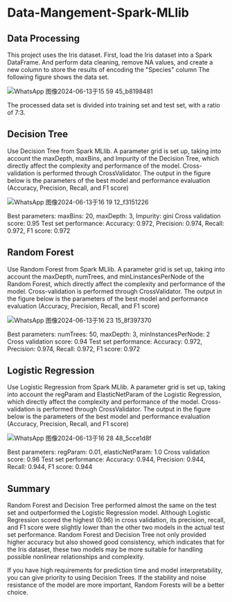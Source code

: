# Data-Mangement-Spark-MLlib
## Data Processing
This project uses the Iris dataset. First, load the Iris dataset into a Spark DataFrame. And perform data cleaning, remove NA values, and create a new column to store the results of encoding the "Species" column The following figure shows the data set.

![WhatsApp 图像2024-06-13于15 59 45_b8198481](https://github.com/PanLuochuan/Data-Mangement-Spark-MLlib/assets/152348928/156fbb69-2a84-4bff-b5e2-fc382dbc5d8a)

The processed data set is divided into training set and test set, with a ratio of 7:3.

## Decision Tree
Use Decision Tree from Spark MLlib. A parameter grid is set up, taking into account the maxDepth, maxBins, and Impurity of the Decision Tree, which directly affect the complexity and performance of the model. Cross-validation is performed through CrossValidator. The output in the figure below is the parameters of the best model and performance evaluation (Accuracy, Precision, Recall, and F1 score)

![WhatsApp 图像2024-06-13于16 19 12_f3151226](https://github.com/PanLuochuan/Data-Mangement-Spark-MLlib/assets/152348928/051855b3-5499-4b8e-801b-ed7486b6bf80)

Best parameters: maxBins: 20, maxDepth: 3, Impurity: gini
Cross validation score: 0.95
Test set performance: Accuracy: 0.972, Precision: 0.974, Recall: 0.972, F1 score: 0.972

## Random Forest
Use Random Forest from Spark MLlib. A parameter grid is set up, taking into account the maxDepth, numTrees, and minLinstancesPerNode of the Random Forest, which directly affect the complexity and performance of the model. Cross-validation is performed through CrossValidator. The output in the figure below is the parameters of the best model and performance evaluation (Accuracy, Precision, Recall, and F1 score)

![WhatsApp 图像2024-06-13于16 23 15_8f397370](https://github.com/PanLuochuan/Data-Mangement-Spark-MLlib/assets/152348928/3859a198-3ac3-4f1a-96ba-4a5efd58d5ae)

Best parameters: numTrees: 50, maxDepth: 3, minInstancesPerNode: 2
Cross validation score: 0.94
Test set performance: Accuracy: 0.972, Precision: 0.974, Recall: 0.972, F1 score: 0.972

## Logistic Regression
Use Logistic Regression from Spark MLlib. A parameter grid is set up, taking into account the regParam and ElasticNetParam of the Logistic Regression, which directly affect the complexity and performance of the model. Cross-validation is performed through CrossValidator. The output in the figure below is the parameters of the best model and performance evaluation (Accuracy, Precision, Recall, and F1 score)

![WhatsApp 图像2024-06-13于16 28 48_5cce1d8f](https://github.com/PanLuochuan/Data-Mangement-Spark-MLlib/assets/152348928/f1d8591f-74a3-45d3-9fc1-af6f139412ac)

Best parameters: regParam: 0.01, elasticNetParam: 1.0
Cross validation score: 0.96
Test set performance: Accuracy: 0.944, Precision: 0.944, Recall: 0.944, F1 score: 0.944

## Summary
Random Forest and Decision Tree performed almost the same on the test set and outperformed the Logistic Regression model. Although Logistic Regression scored the highest (0.96) in cross validation, its precision, recall, and F1 score were slightly lower than the other two models in the actual test set performance. Random Forest and Decision Tree not only provided higher accuracy but also showed good consistency, which indicates that for the Iris dataset, these two models may be more suitable for handling possible nonlinear relationships and complexity.

If you have high requirements for prediction time and model interpretability, you can give priority to using Decision Trees. If the stability and noise resistance of the model are more important, Random Forests will be a better choice.

